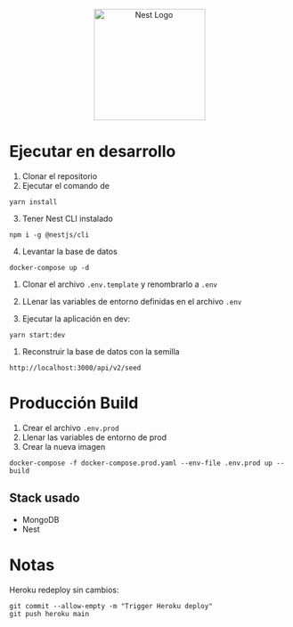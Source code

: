 <p align="center">
  <a href="http://nestjs.com/" target="blank"><img src="https://nestjs.com/img/logo-small.svg" width="200" alt="Nest Logo" /></a>
</p>

# Ejecutar en desarrollo
1. Clonar el repositorio
2. Ejecutar el comando de
```
yarn install
```

3. Tener Nest CLI instalado
```
npm i -g @nestjs/cli
```

4. Levantar la base de datos
```
docker-compose up -d
```

1. Clonar el archivo ```.env.template``` y renombrarlo a ```.env```

2. LLenar las variables de entorno definidas en el archivo ```.env```

3. Ejecutar la aplicación en dev:
```
yarn start:dev
```

1. Reconstruir la base de datos con la semilla
```
http://localhost:3000/api/v2/seed
```

# Producción Build
1. Crear el archivo ```.env.prod```
2. Llenar las variables de entorno de prod
3. Crear la nueva imagen
```
docker-compose -f docker-compose.prod.yaml --env-file .env.prod up --build
```

## Stack usado
* MongoDB
* Nest


# Notas
Heroku redeploy sin cambios:
```
git commit --allow-empty -m "Trigger Heroku deploy"
git push heroku main
```